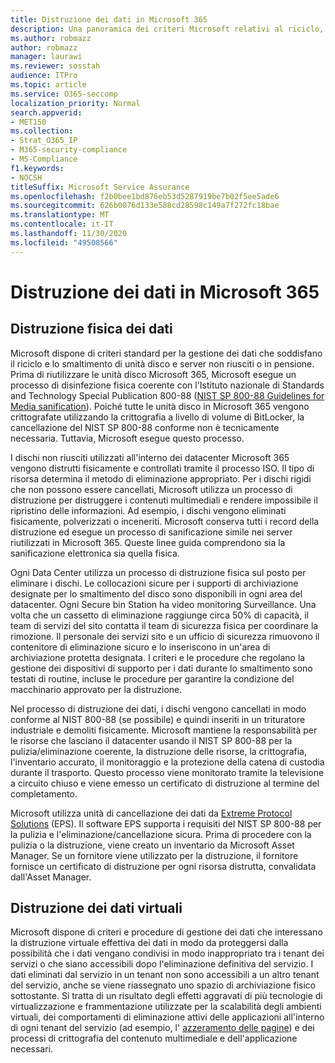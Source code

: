 ```yaml
---
title: Distruzione dei dati in Microsoft 365
description: Una panoramica dei criteri Microsoft relativi al riciclo, allo smaltimento o alla distruzione di unità disco e server del centro dati di Microsoft 365.
ms.author: robmazz
author: robmazz
manager: laurawi
ms.reviewer: sosstah
audience: ITPro
ms.topic: article
ms.service: O365-seccomp
localization_priority: Normal
search.appverid:
- MET150
ms.collection:
- Strat_O365_IP
- M365-security-compliance
- MS-Compliance
f1.keywords:
- NOCSH
titleSuffix: Microsoft Service Assurance
ms.openlocfilehash: f2b0bee1bd876eb53d5287919be7b02f5ee5ade6
ms.sourcegitcommit: 626b0076d133e588cd28598c149a7f272fc18bae
ms.translationtype: MT
ms.contentlocale: it-IT
ms.lasthandoff: 11/30/2020
ms.locfileid: "49508566"
---
```

# <a name="data-destruction-in-microsoft-365"></a>Distruzione dei dati in Microsoft 365

## <a name="physical-data-destruction"></a>Distruzione fisica dei dati

Microsoft dispone di criteri standard per la gestione dei dati che soddisfano il riciclo e lo smaltimento di unità disco e server non riusciti o in pensione. Prima di riutilizzare le unità disco Microsoft 365, Microsoft esegue un processo di disinfezione fisica coerente con l'Istituto nazionale di Standards and Technology Special Publication 800-88 ([NIST SP 800-88 Guidelines for Media sanification](https://nvlpubs.nist.gov/nistpubs/SpecialPublications/NIST.SP.800-88r1.pdf)). Poiché tutte le unità disco in Microsoft 365 vengono crittografate utilizzando la crittografia a livello di volume di BitLocker, la cancellazione del NIST SP 800-88 conforme non è tecnicamente necessaria. Tuttavia, Microsoft esegue questo processo.

I dischi non riusciti utilizzati all'interno dei datacenter Microsoft 365 vengono distrutti fisicamente e controllati tramite il processo ISO. Il tipo di risorsa determina il metodo di eliminazione appropriato. Per i dischi rigidi che non possono essere cancellati, Microsoft utilizza un processo di distruzione per distruggere i contenuti multimediali e rendere impossibile il ripristino delle informazioni. Ad esempio, i dischi vengono eliminati fisicamente, polverizzati o inceneriti. Microsoft conserva tutti i record della distruzione ed esegue un processo di sanificazione simile nei server riutilizzati in Microsoft 365. Queste linee guida comprendono sia la sanificazione elettronica sia quella fisica.

Ogni Data Center utilizza un processo di distruzione fisica sul posto per eliminare i dischi. Le collocazioni sicure per i supporti di archiviazione designate per lo smaltimento del disco sono disponibili in ogni area del datacenter. Ogni Secure bin Station ha video monitoring Surveillance. Una volta che un cassetto di eliminazione raggiunge circa 50% di capacità, il team di servizi del sito contatta il team di sicurezza fisica per coordinare la rimozione. Il personale dei servizi sito e un ufficio di sicurezza rimuovono il contenitore di eliminazione sicuro e lo inseriscono in un'area di archiviazione protetta designata. I criteri e le procedure che regolano la gestione dei dispositivi di supporto per i dati durante lo smaltimento sono testati di routine, incluse le procedure per garantire la condizione del macchinario approvato per la distruzione.

Nel processo di distruzione dei dati, i dischi vengono cancellati in modo conforme al NIST 800-88 (se possibile) e quindi inseriti in un trituratore industriale e demoliti fisicamente. Microsoft mantiene la responsabilità per le risorse che lasciano il datacenter usando il NIST SP 800-88 per la pulizia/eliminazione coerente, la distruzione delle risorse, la crittografia, l'inventario accurato, il monitoraggio e la protezione della catena di custodia durante il trasporto. Questo processo viene monitorato tramite la televisione a circuito chiuso e viene emesso un certificato di distruzione al termine del completamento.

Microsoft utilizza unità di cancellazione dei dati da [Extreme Protocol Solutions](https://www.enterprisedataerasure.com/) (EPS). Il software EPS supporta i requisiti del NIST SP 800-88 per la pulizia e l'eliminazione/cancellazione sicura. Prima di procedere con la pulizia o la distruzione, viene creato un inventario da Microsoft Asset Manager. Se un fornitore viene utilizzato per la distruzione, il fornitore fornisce un certificato di distruzione per ogni risorsa distrutta, convalidata dall'Asset Manager.

## <a name="virtual-data-destruction"></a>Distruzione dei dati virtuali

Microsoft dispone di criteri e procedure di gestione dei dati che interessano la distruzione virtuale effettiva dei dati in modo da proteggersi dalla possibilità che i dati vengano condivisi in modo inappropriato tra i tenant dei servizi o che siano accessibili dopo l'eliminazione definitiva del servizio. I dati eliminati dal servizio in un tenant non sono accessibili a un altro tenant del servizio, anche se viene riassegnato uno spazio di archiviazione fisico sottostante. Si tratta di un risultato degli effetti aggravati di più tecnologie di virtualizzazione e frammentazione utilizzate per la scalabilità degli ambienti virtuali, dei comportamenti di eliminazione attivi delle applicazioni all'interno di ogni tenant del servizio (ad esempio, l' [azzeramento delle pagine](https://docs.microsoft.com/office365/securitycompliance/office-365-exchange-online-data-deletion#page-zeroing)) e dei processi di crittografia del contenuto multimediale e dell'applicazione necessari.